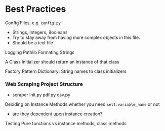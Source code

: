 # Best Practices

Config Files, e.g. `config.py`
- Strings, Integers, Booleans
- Try to stay away from having more complex objects in this file.
- Should be a text file

Logging
Pathlib
Formating Strings


A Class initializer should return an instance of that class

Factory Pattern
Dictionary: String names to class initializers 


### Web Scraping Project Structure
- scraper
    init.py
    pdf.py
    csv.py



Deciding on Instance Methods
whether you need `self.variable_name` or not 
- are they dependent upon instance creation?

Testing
Pure functions vs instance methods, class methods

